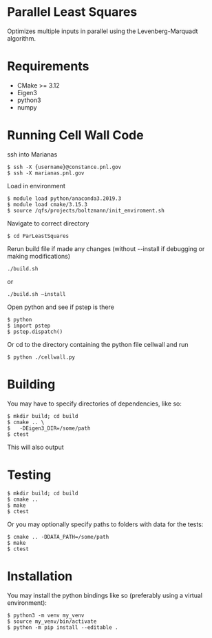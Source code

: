 # Parallel Least Squares

Optimizes multiple inputs in parallel using the Levenberg-Marquadt algorithm.

# Requirements

- CMake >= 3.12
- Eigen3
- python3
- numpy

# Running Cell Wall Code
ssh into Marianas
```console
$ ssh -X {username}@constance.pnl.gov
$ ssh -X marianas.pnl.gov
```

Load in environment
```console
$ module load python/anaconda3.2019.3
$ module load cmake/3.15.3
$ source /qfs/projects/boltzmann/init_enviroment.sh
```

Navigate to correct directory

```console
$ cd ParLeastSquares
```

Rerun build file if made any changes (without --install if debugging or making modifications)

```console
./build.sh  
```
or
```console
./build.sh —install  
```

Open python and see if pstep is there
```console
$ python
$ import pstep
$ pstep.dispatch()
```

Or cd to the directory containing the python file cellwall and run
```console
$ python ./cellwall.py
```

# Building

You may have to specify directories of dependencies, like so:

```console
$ mkdir build; cd build
$ cmake .. \
$   -DEigen3_DIR=/some/path
$ ctest
```

This will also output

# Testing

```console
$ mkdir build; cd build
$ cmake ..
$ make
$ ctest
```

Or you may optionally specify paths to folders with data for the tests:
```console
$ cmake .. -DDATA_PATH=/some/path
$ make
$ ctest
```


# Installation

You may install the python bindings like so (preferably using a virtual environment):
```console
$ python3 -m venv my_venv
$ source my_venv/bin/activate
$ python -m pip install --editable .
```
